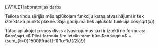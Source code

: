 LW1/LD1 laboratorijas darbs


Teilora rindu sērijās mēs aplūkojam funkciju kuras atvasinājumi ir tiek izteikts kā punkts plaknē.
Šajā gadījumā tiek aplūkota funkcija cos(sqrt(x)) 

Tātad aplūkojot pirmos divus atvasinājumus kuri ir iztekti no formulas:
$cos\sqrt x$
Pilnā formula šim izteikumam būs:
$cos\sqrt x$ =\(sum_{k=0}^500)\frac{(-1)^k*x^k}{(2*k)!}\)









